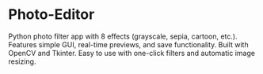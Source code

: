 # Photo-Editor
Python photo filter app with 8 effects (grayscale, sepia, cartoon, etc.). Features simple GUI, real-time previews, and save functionality. Built with OpenCV and Tkinter. Easy to use with one-click filters and automatic image resizing.
